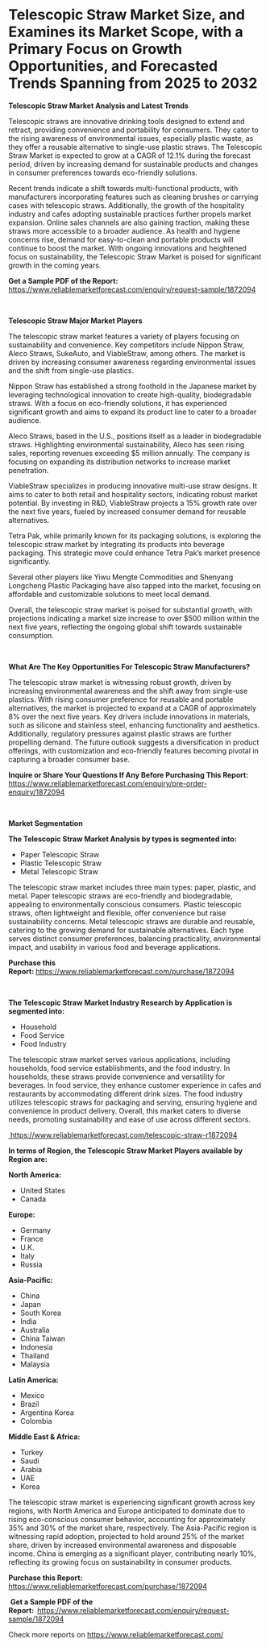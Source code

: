 <p><h1>Telescopic Straw Market Size, and Examines its Market Scope, with a Primary Focus on Growth Opportunities, and Forecasted Trends Spanning from 2025 to 2032</h1></p><p><strong>Telescopic Straw Market Analysis and Latest Trends</strong></p>
<p><p>Telescopic straws are innovative drinking tools designed to extend and retract, providing convenience and portability for consumers. They cater to the rising awareness of environmental issues, especially plastic waste, as they offer a reusable alternative to single-use plastic straws. The Telescopic Straw Market is expected to grow at a CAGR of 12.1% during the forecast period, driven by increasing demand for sustainable products and changes in consumer preferences towards eco-friendly solutions.</p><p>Recent trends indicate a shift towards multi-functional products, with manufacturers incorporating features such as cleaning brushes or carrying cases with telescopic straws. Additionally, the growth of the hospitality industry and cafes adopting sustainable practices further propels market expansion. Online sales channels are also gaining traction, making these straws more accessible to a broader audience. As health and hygiene concerns rise, demand for easy-to-clean and portable products will continue to boost the market. With ongoing innovations and heightened focus on sustainability, the Telescopic Straw Market is poised for significant growth in the coming years.</p></p>
<p><strong>Get a Sample PDF of the Report:&nbsp;</strong> <a href="https://www.reliablemarketforecast.com/enquiry/request-sample/1872094?utm_campaign=3225&utm_medium=2&utm_source=Github&utm_content=ia&utm_term=04042025&utm_id=telescopic-straw">https://www.reliablemarketforecast.com/enquiry/request-sample/1872094</a></p>
<p>&nbsp;</p>
<p><strong>Telescopic Straw Major Market Players</strong></p>
<p><p>The telescopic straw market features a variety of players focusing on sustainability and convenience. Key competitors include Nippon Straw, Aleco Straws, SukeAuto, and ViableStraw, among others. The market is driven by increasing consumer awareness regarding environmental issues and the shift from single-use plastics.</p><p>Nippon Straw has established a strong foothold in the Japanese market by leveraging technological innovation to create high-quality, biodegradable straws. With a focus on eco-friendly solutions, it has experienced significant growth and aims to expand its product line to cater to a broader audience.</p><p>Aleco Straws, based in the U.S., positions itself as a leader in biodegradable straws. Highlighting environmental sustainability, Aleco has seen rising sales, reporting revenues exceeding $5 million annually. The company is focusing on expanding its distribution networks to increase market penetration.</p><p>ViableStraw specializes in producing innovative multi-use straw designs. It aims to cater to both retail and hospitality sectors, indicating robust market potential. By investing in R&D, ViableStraw projects a 15% growth rate over the next five years, fueled by increased consumer demand for reusable alternatives.</p><p>Tetra Pak, while primarily known for its packaging solutions, is exploring the telescopic straw market by integrating its products into beverage packaging. This strategic move could enhance Tetra Pak’s market presence significantly.</p><p>Several other players like Yiwu Mengte Commodities and Shenyang Longcheng Plastic Packaging have also tapped into the market, focusing on affordable and customizable solutions to meet local demand.</p><p>Overall, the telescopic straw market is poised for substantial growth, with projections indicating a market size increase to over $500 million within the next five years, reflecting the ongoing global shift towards sustainable consumption.</p></p>
<p>&nbsp;</p>
<p><strong>What Are The Key Opportunities For Telescopic Straw Manufacturers?</strong></p>
<p><p>The telescopic straw market is witnessing robust growth, driven by increasing environmental awareness and the shift away from single-use plastics. With rising consumer preference for reusable and portable alternatives, the market is projected to expand at a CAGR of approximately 8% over the next five years. Key drivers include innovations in materials, such as silicone and stainless steel, enhancing functionality and aesthetics. Additionally, regulatory pressures against plastic straws are further propelling demand. The future outlook suggests a diversification in product offerings, with customization and eco-friendly features becoming pivotal in capturing a broader consumer base.</p></p>
<p><strong>Inquire or Share Your Questions If Any Before Purchasing This Report:</strong> <a href="https://www.reliablemarketforecast.com/enquiry/pre-order-enquiry/1872094?utm_campaign=3225&utm_medium=2&utm_source=Github&utm_content=ia&utm_term=04042025&utm_id=telescopic-straw">https://www.reliablemarketforecast.com/enquiry/pre-order-enquiry/1872094</a></p>
<p>&nbsp;</p>
<p><strong>Market Segmentation</strong></p>
<p><strong>The Telescopic Straw Market Analysis by types is segmented into:</strong></p>
<p><ul><li>Paper Telescopic Straw</li><li>Plastic Telescopic Straw</li><li>Metal Telescopic Straw</li></ul></p>
<p><p>The telescopic straw market includes three main types: paper, plastic, and metal. Paper telescopic straws are eco-friendly and biodegradable, appealing to environmentally conscious consumers. Plastic telescopic straws, often lightweight and flexible, offer convenience but raise sustainability concerns. Metal telescopic straws are durable and reusable, catering to the growing demand for sustainable alternatives. Each type serves distinct consumer preferences, balancing practicality, environmental impact, and usability in various food and beverage applications.</p></p>
<p><strong>Purchase this Report:&nbsp;</strong><a href="https://www.reliablemarketforecast.com/purchase/1872094?utm_campaign=3225&utm_medium=2&utm_source=Github&utm_content=ia&utm_term=04042025&utm_id=telescopic-straw">https://www.reliablemarketforecast.com/purchase/1872094</a></p>
<p>&nbsp;</p>
<p><strong>The Telescopic Straw Market Industry Research by Application is segmented into:</strong></p>
<p><ul><li>Household</li><li>Food Service</li><li>Food Industry</li></ul></p>
<p><p>The telescopic straw market serves various applications, including households, food service establishments, and the food industry. In households, these straws provide convenience and versatility for beverages. In food service, they enhance customer experience in cafes and restaurants by accommodating different drink sizes. The food industry utilizes telescopic straws for packaging and serving, ensuring hygiene and convenience in product delivery. Overall, this market caters to diverse needs, promoting sustainability and ease of use across different sectors.</p></p>
<p><a href="https://www.reliablemarketforecast.com/telescopic-straw-r1872094?utm_campaign=3225&utm_medium=2&utm_source=Github&utm_content=ia&utm_term=04042025&utm_id=telescopic-straw">&nbsp;https://www.reliablemarketforecast.com/telescopic-straw-r1872094</a></p>
<p><strong>In terms of Region, the Telescopic Straw Market Players available by Region are:</strong></p>
<p>
    <p> <strong> North America: </strong>
        <ul>
            <li>United States</li>
            <li>Canada</li>
        </ul>
        </p> 
    <p> <strong> Europe: </strong>
        <ul>
            <li>Germany</li>
            <li>France</li>
            <li>U.K.</li>
            <li>Italy</li>
            <li>Russia</li>
        </ul>
        </p> 
    <p> <strong> Asia-Pacific: </strong>
        <ul>
            <li>China</li>
            <li>Japan</li>
            <li>South Korea</li>
            <li>India</li>
            <li>Australia</li>
            <li>China Taiwan</li>
            <li>Indonesia</li>
            <li>Thailand</li>
            <li>Malaysia</li>
        </ul>
        </p> 
    <p> <strong> Latin America: </strong>
        <ul>
            <li>Mexico</li>
            <li>Brazil</li>
            <li>Argentina Korea</li>
            <li>Colombia</li>
        </ul>
        </p> 
    <p> <strong> Middle East & Africa: </strong>
        <ul>
            <li>Turkey</li>
            <li>Saudi</li>
            <li>Arabia</li>
            <li>UAE</li>
            <li>Korea</li>
        </ul>
    </p>
    </p>
<p><p>The telescopic straw market is experiencing significant growth across key regions, with North America and Europe anticipated to dominate due to rising eco-conscious consumer behavior, accounting for approximately 35% and 30% of the market share, respectively. The Asia-Pacific region is witnessing rapid adoption, projected to hold around 25% of the market share, driven by increased environmental awareness and disposable income. China is emerging as a significant player, contributing nearly 10%, reflecting its growing focus on sustainability in consumer products.</p></p>
<p><strong>Purchase this Report: </strong><a href="https://www.reliablemarketforecast.com/purchase/1872094?utm_campaign=3225&utm_medium=2&utm_source=Github&utm_content=ia&utm_term=04042025&utm_id=telescopic-straw">https://www.reliablemarketforecast.com/purchase/1872094</a></p>
<p>&nbsp;<strong>Get a Sample PDF of the Report:&nbsp;&nbsp;</strong><a href="https://www.reliablemarketforecast.com/enquiry/request-sample/1872094?utm_campaign=3225&utm_medium=2&utm_source=Github&utm_content=ia&utm_term=04042025&utm_id=telescopic-straw">https://www.reliablemarketforecast.com/enquiry/request-sample/1872094</a></p>
<p><strong></strong></p>
<p>Check more reports on <a href="https://www.reliablemarketforecast.com/?utm_campaign=3225&utm_medium=2&utm_source=Github&utm_content=ia&utm_term=04042025&utm_id=telescopic-straw">https://www.reliablemarketforecast.com/</a></p>